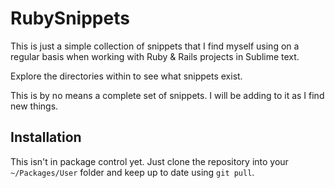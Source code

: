# RubySnippets

This is just a simple collection of snippets that I find myself using on a regular basis when working with Ruby & Rails projects in Sublime text.

Explore the directories within to see what snippets exist.

This is by no means a complete set of snippets. I will be adding to it as I find new things.

## Installation

This isn't in package control yet. Just clone the repository into your `~/Packages/User` folder and keep up to date using `git pull`.


